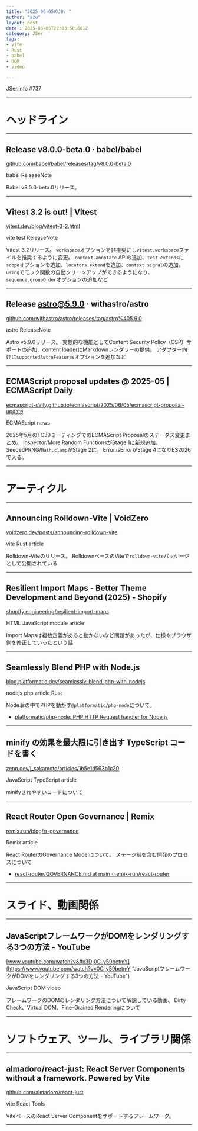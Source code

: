 ```yaml
---
title: "2025-06-05のJS: "
author: "azu"
layout: post
date : 2025-06-05T22:03:50.601Z
category: JSer
tags:
- vite
- Rust
- babel
- DOM
- video

---
```


JSer.info #737

----

<h1 class="site-genre">ヘッドライン</h1>

----

## Release v8.0.0-beta.0 · babel/babel
[github.com/babel/babel/releases/tag/v8.0.0-beta.0](https://github.com/babel/babel/releases/tag/v8.0.0-beta.0 "Release v8.0.0-beta.0 · babel/babel")
<p class="jser-tags jser-tag-icon"><span class="jser-tag">babel</span> <span class="jser-tag">ReleaseNote</span></p>

Babel v8.0.0-beta.0リリース。


----

## Vitest 3.2 is out! | Vitest
[vitest.dev/blog/vitest-3-2.html](https://vitest.dev/blog/vitest-3-2.html "Vitest 3.2 is out! | Vitest")
<p class="jser-tags jser-tag-icon"><span class="jser-tag">vite</span> <span class="jser-tag">test</span> <span class="jser-tag">ReleaseNote</span></p>

Vitest 3.2リリース。
`workspace`オプションを非推奨にし`vitest.workspace`ファイルを推奨するように変更。
`context.annotate` APIの追加、`test.extends`に`scope`オプションを追加、`locators.extend`を追加、`context.signal`の追加。
`using`でモック関数の自動クリーンアップができるようになり、`sequence.groupOrder`オプションの追加など


----

## Release astro@5.9.0 · withastro/astro
[github.com/withastro/astro/releases/tag/astro%405.9.0](https://github.com/withastro/astro/releases/tag/astro%405.9.0 "Release astro@5.9.0 · withastro/astro")
<p class="jser-tags jser-tag-icon"><span class="jser-tag">astro</span> <span class="jser-tag">ReleaseNote</span></p>

Astro v5.9.0リリース。
実験的な機能としてContent Security Policy（CSP）サポートの追加、content loaderにMarkdownレンダラーの提供。
アダプター向けに`supportedAstroFeatures`オプションを追加など


----

## ECMAScript proposal updates @ 2025-05 | ECMAScript Daily
[ecmascript-daily.github.io/ecmascript/2025/06/05/ecmascript-proposal-update](https://ecmascript-daily.github.io/ecmascript/2025/06/05/ecmascript-proposal-update "ECMAScript proposal updates @ 2025-05 | ECMAScript Daily")
<p class="jser-tags jser-tag-icon"><span class="jser-tag">ECMAScript</span> <span class="jser-tag">news</span></p>

2025年5月のTC39ミーティングでのECMAScript Proposalのステータス変更まとめ。
Inspector/More Random FunctionsがStage 1に新規追加。
SeededPRNG/`Math.clamp`がStage 2に。
Error.isErrorがStage 4になりES2026で入る。


----
<h1 class="site-genre">アーティクル</h1>

----

## Announcing Rolldown-Vite | VoidZero
[voidzero.dev/posts/announcing-rolldown-vite](https://voidzero.dev/posts/announcing-rolldown-vite "Announcing Rolldown-Vite | VoidZero")
<p class="jser-tags jser-tag-icon"><span class="jser-tag">vite</span> <span class="jser-tag">Rust</span> <span class="jser-tag">article</span></p>

Rolldown-Viteのリリース。
RolldownベースのViteで`rolldown-vite`パッケージとして公開されている


----

## Resilient Import Maps - Better Theme Development and Beyond (2025) - Shopify
[shopify.engineering/resilient-import-maps](https://shopify.engineering/resilient-import-maps "Resilient Import Maps - Better Theme Development and Beyond (2025) - Shopify")
<p class="jser-tags jser-tag-icon"><span class="jser-tag">HTML</span> <span class="jser-tag">JavaScript</span> <span class="jser-tag">module</span> <span class="jser-tag">article</span></p>

Import Mapsは複数定義があると動かないなど問題があったが、仕様やブラウザ側を修正していったという話


----

## Seamlessly Blend PHP with Node.js
[blog.platformatic.dev/seamlessly-blend-php-with-nodejs](https://blog.platformatic.dev/seamlessly-blend-php-with-nodejs "Seamlessly Blend PHP with Node.js")
<p class="jser-tags jser-tag-icon"><span class="jser-tag">nodejs</span> <span class="jser-tag">php</span> <span class="jser-tag">article</span> <span class="jser-tag">Rust</span></p>

Node.jsの中でPHPを動かす`@platformatic/php-node`について。

- [platformatic/php-node: PHP HTTP Request handler for Node.js](https://github.com/platformatic/php-node "platformatic/php-node: PHP HTTP Request handler for Node.js")

----

## minify の効果を最大限に引き出す TypeScript コードを書く
[zenn.dev/j\_sakamoto/articles/1b5e1d563b1c30](https://zenn.dev/j_sakamoto/articles/1b5e1d563b1c30 "minify の効果を最大限に引き出す TypeScript コードを書く")
<p class="jser-tags jser-tag-icon"><span class="jser-tag">JavaScript</span> <span class="jser-tag">TypeScript</span> <span class="jser-tag">article</span></p>

minifyされやすいコードについて


----

## React Router Open Governance | Remix
[remix.run/blog/rr-governance](https://remix.run/blog/rr-governance "React Router Open Governance | Remix")
<p class="jser-tags jser-tag-icon"><span class="jser-tag">Remix</span> <span class="jser-tag">article</span></p>

React RouterのGovernance Modelについて。
ステージ制を含む開発のプロセスについて

- [react-router/GOVERNANCE.md at main · remix-run/react-router](https://github.com/remix-run/react-router/blob/main/GOVERNANCE.md#new-feature-process "react-router/GOVERNANCE.md at main · remix-run/react-router")

----
<h1 class="site-genre">スライド、動画関係</h1>

----

## JavaScriptフレームワークがDOMをレンダリングする3つの方法 - YouTube
[www.youtube.com/watch?v&#x3D;0C-y59betmY](https://www.youtube.com/watch?v=0C-y59betmY "JavaScriptフレームワークがDOMをレンダリングする3つの方法 - YouTube")
<p class="jser-tags jser-tag-icon"><span class="jser-tag">JavaScript</span> <span class="jser-tag">DOM</span> <span class="jser-tag">video</span></p>

フレームワークのDOMのレンダリング方法について解説している動画、
  Dirty Check、Virtual DOM、Fine-Grained Renderingについて


----
<h1 class="site-genre">ソフトウェア、ツール、ライブラリ関係</h1>

----

## almadoro/react-just: React Server Components without a framework. Powered by Vite
[github.com/almadoro/react-just](https://github.com/almadoro/react-just "almadoro/react-just: React Server Components without a framework. Powered by Vite")
<p class="jser-tags jser-tag-icon"><span class="jser-tag">vite</span> <span class="jser-tag">React</span> <span class="jser-tag">Tools</span></p>

ViteベースのReact Server Componentをサポートするフレームワーク。


----
